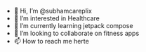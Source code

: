 - 👋 Hi, I’m @subhamcareplix
- 👀 I’m interested in Healthcare
- 🌱 I’m currently learning jetpack compose
- 💞️ I’m looking to collaborate on fitness apps
- 📫 How to reach me herte

<!---
subhamcareplix/subhamcareplix is a ✨ special ✨ repository because its `README.md` (this file) appears on your GitHub profile.
You can click the Preview link to take a look at your changes.
--->
